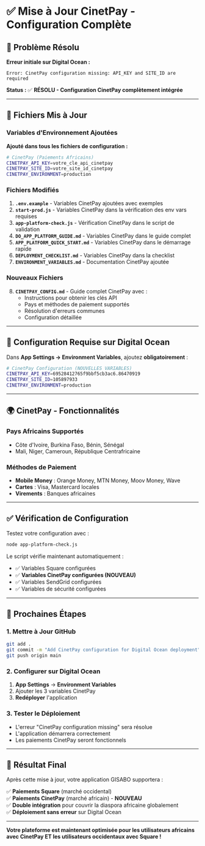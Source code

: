 # ✅ Mise à Jour CinetPay - Configuration Complète

## 🎯 Problème Résolu

**Erreur initiale sur Digital Ocean :**
```
Error: CinetPay configuration missing: API_KEY and SITE_ID are required
```

**Status :** ✅ **RÉSOLU - Configuration CinetPay complètement intégrée**

---

## 📝 Fichiers Mis à Jour

### Variables d'Environnement Ajoutées

**Ajouté dans tous les fichiers de configuration :**

```bash
# CinetPay (Paiements Africains)
CINETPAY_API_KEY=votre_cle_api_cinetpay
CINETPAY_SITE_ID=votre_site_id_cinetpay  
CINETPAY_ENVIRONMENT=production
```

### Fichiers Modifiés

1. **`.env.example`** - Variables CinetPay ajoutées avec exemples
2. **`start-prod.js`** - Variables CinetPay dans la vérification des env vars requises
3. **`app-platform-check.js`** - Vérification CinetPay dans le script de validation
4. **`DO_APP_PLATFORM_GUIDE.md`** - Variables CinetPay dans le guide complet
5. **`APP_PLATFORM_QUICK_START.md`** - Variables CinetPay dans le démarrage rapide
6. **`DEPLOYMENT_CHECKLIST.md`** - Variables CinetPay dans la checklist
7. **`ENVIRONMENT_VARIABLES.md`** - Documentation CinetPay ajoutée

### Nouveaux Fichiers

8. **`CINETPAY_CONFIG.md`** - Guide complet CinetPay avec :
   - Instructions pour obtenir les clés API
   - Pays et méthodes de paiement supportés
   - Résolution d'erreurs communes
   - Configuration détaillée

---

## 🔧 Configuration Requise sur Digital Ocean

Dans **App Settings → Environment Variables**, ajoutez **obligatoirement** :

```bash
# CinetPay Configuration (NOUVELLES VARIABLES)
CINETPAY_API_KEY=69528412765f9bbf5cb3ac6.86470919
CINETPAY_SITE_ID=105897933
CINETPAY_ENVIRONMENT=production
```

---

## 🌍 CinetPay - Fonctionnalités

### Pays Africains Supportés
- Côte d'Ivoire, Burkina Faso, Bénin, Sénégal
- Mali, Niger, Cameroun, République Centrafricaine

### Méthodes de Paiement
- **Mobile Money** : Orange Money, MTN Money, Moov Money, Wave
- **Cartes** : Visa, Mastercard locales
- **Virements** : Banques africaines

---

## ✅ Vérification de Configuration

Testez votre configuration avec :

```bash
node app-platform-check.js
```

Le script vérifie maintenant automatiquement :
- ✅ Variables Square configurées
- ✅ **Variables CinetPay configurées (NOUVEAU)**
- ✅ Variables SendGrid configurées
- ✅ Variables de sécurité configurées

---

## 🚀 Prochaines Étapes

### 1. Mettre à Jour GitHub
```bash
git add .
git commit -m "Add CinetPay configuration for Digital Ocean deployment"
git push origin main
```

### 2. Configurer sur Digital Ocean
1. **App Settings** → **Environment Variables**
2. Ajouter les 3 variables CinetPay
3. **Redéployer** l'application

### 3. Tester le Déploiement
- L'erreur "CinetPay configuration missing" sera résolue
- L'application démarrera correctement
- Les paiements CinetPay seront fonctionnels

---

## 🎉 Résultat Final

Après cette mise à jour, votre application GISABO supportera :

✅ **Paiements Square** (marché occidental)  
✅ **Paiements CinetPay** (marché africain) - **NOUVEAU**  
✅ **Double intégration** pour couvrir la diaspora africaine globalement  
✅ **Déploiement sans erreur** sur Digital Ocean  

---

**Votre plateforme est maintenant optimisée pour les utilisateurs africains avec CinetPay ET les utilisateurs occidentaux avec Square !**